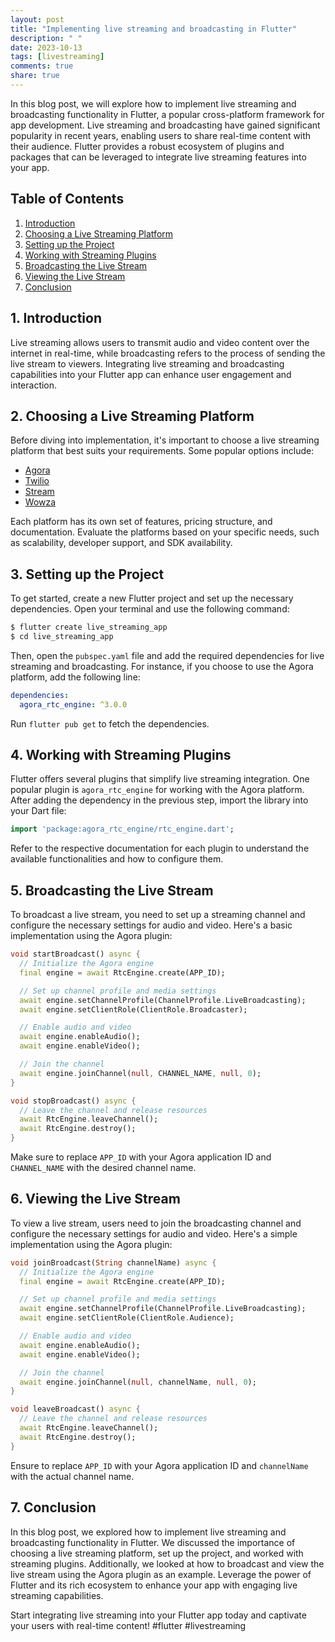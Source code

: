 ```yaml
---
layout: post
title: "Implementing live streaming and broadcasting in Flutter"
description: " "
date: 2023-10-13
tags: [livestreaming]
comments: true
share: true
---
```


In this blog post, we will explore how to implement live streaming and broadcasting functionality in Flutter, a popular cross-platform framework for app development. Live streaming and broadcasting have gained significant popularity in recent years, enabling users to share real-time content with their audience. Flutter provides a robust ecosystem of plugins and packages that can be leveraged to integrate live streaming features into your app.

## Table of Contents
1. [Introduction](#introduction)
2. [Choosing a Live Streaming Platform](#choosing-a-live-streaming-platform)
3. [Setting up the Project](#setting-up-the-project)
4. [Working with Streaming Plugins](#working-with-streaming-plugins)
5. [Broadcasting the Live Stream](#broadcasting-the-live-stream)
6. [Viewing the Live Stream](#viewing-the-live-stream)
7. [Conclusion](#conclusion)

## **1. Introduction** <a name="introduction"></a>
Live streaming allows users to transmit audio and video content over the internet in real-time, while broadcasting refers to the process of sending the live stream to viewers. Integrating live streaming and broadcasting capabilities into your Flutter app can enhance user engagement and interaction.

## **2. Choosing a Live Streaming Platform** <a name="choosing-a-live-streaming-platform"></a>
Before diving into implementation, it's important to choose a live streaming platform that best suits your requirements. Some popular options include:

- [Agora](https://www.agora.io/)
- [Twilio](https://www.twilio.com/)
- [Stream](https://getstream.io/)
- [Wowza](https://www.wowza.com/)

Each platform has its own set of features, pricing structure, and documentation. Evaluate the platforms based on your specific needs, such as scalability, developer support, and SDK availability.

## **3. Setting up the Project** <a name="setting-up-the-project"></a>
To get started, create a new Flutter project and set up the necessary dependencies. Open your terminal and use the following command:

```bash
$ flutter create live_streaming_app
$ cd live_streaming_app
```

Then, open the `pubspec.yaml` file and add the required dependencies for live streaming and broadcasting. For instance, if you choose to use the Agora platform, add the following line:

```yaml
dependencies:
  agora_rtc_engine: ^3.0.0
```

Run `flutter pub get` to fetch the dependencies.

## **4. Working with Streaming Plugins** <a name="working-with-streaming-plugins"></a>
Flutter offers several plugins that simplify live streaming integration. One popular plugin is `agora_rtc_engine` for working with the Agora platform. After adding the dependency in the previous step, import the library into your Dart file:

```dart
import 'package:agora_rtc_engine/rtc_engine.dart';
```

Refer to the respective documentation for each plugin to understand the available functionalities and how to configure them.

## **5. Broadcasting the Live Stream** <a name="broadcasting-the-live-stream"></a>
To broadcast a live stream, you need to set up a streaming channel and configure the necessary settings for audio and video. Here's a basic implementation using the Agora plugin:

```dart
void startBroadcast() async {
  // Initialize the Agora engine
  final engine = await RtcEngine.create(APP_ID);

  // Set up channel profile and media settings
  await engine.setChannelProfile(ChannelProfile.LiveBroadcasting);
  await engine.setClientRole(ClientRole.Broadcaster);

  // Enable audio and video
  await engine.enableAudio();
  await engine.enableVideo();

  // Join the channel
  await engine.joinChannel(null, CHANNEL_NAME, null, 0);
}

void stopBroadcast() async {
  // Leave the channel and release resources
  await RtcEngine.leaveChannel();
  await RtcEngine.destroy();
}
```

Make sure to replace `APP_ID` with your Agora application ID and `CHANNEL_NAME` with the desired channel name.

## **6. Viewing the Live Stream** <a name="viewing-the-live-stream"></a>
To view a live stream, users need to join the broadcasting channel and configure the necessary settings for audio and video. Here's a simple implementation using the Agora plugin:

```dart
void joinBroadcast(String channelName) async {
  // Initialize the Agora engine
  final engine = await RtcEngine.create(APP_ID);

  // Set up channel profile and media settings
  await engine.setChannelProfile(ChannelProfile.LiveBroadcasting);
  await engine.setClientRole(ClientRole.Audience);

  // Enable audio and video
  await engine.enableAudio();
  await engine.enableVideo();

  // Join the channel
  await engine.joinChannel(null, channelName, null, 0);
}

void leaveBroadcast() async {
  // Leave the channel and release resources
  await RtcEngine.leaveChannel();
  await RtcEngine.destroy();
}
```

Ensure to replace `APP_ID` with your Agora application ID and `channelName` with the actual channel name.

## **7. Conclusion** <a name="conclusion"></a>
In this blog post, we explored how to implement live streaming and broadcasting functionality in Flutter. We discussed the importance of choosing a live streaming platform, set up the project, and worked with streaming plugins. Additionally, we looked at how to broadcast and view the live stream using the Agora plugin as an example. Leverage the power of Flutter and its rich ecosystem to enhance your app with engaging live streaming capabilities.

Start integrating live streaming into your Flutter app today and captivate your users with real-time content! #flutter #livestreaming